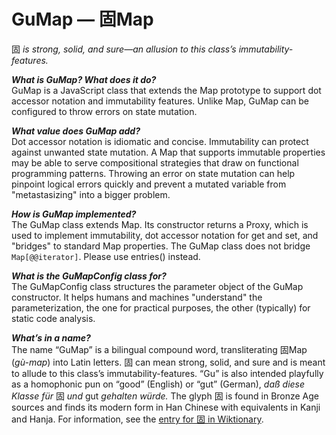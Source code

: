 # GuMap — 固Map
固 _is strong, solid, and sure—an allusion to this class’s immutability-features._

_**What is GuMap? What does it do?**_ \
GuMap is a JavaScript class that extends the Map prototype to support dot accessor notation and immutability features. Unlike Map, GuMap can be configured to throw errors on state mutation.

_**What value does GuMap add?**_ \
Dot accessor notation is idiomatic and concise. Immutability can protect against unwanted state mutation. A Map that supports immutable properties may be able to serve compositional strategies that draw on functional programming patterns. Throwing an error on state mutation can help pinpoint logical errors quickly and prevent a mutated variable from "metastasizing" into a bigger problem.

_**How is GuMap implemented?**_ \
The GuMap class extends Map. Its constructor returns a Proxy, which is used to implement immutability, dot accessor notation for get and set, and "bridges" to standard Map properties. The GuMap class does not bridge `Map[@@iterator]`. Please use entries() instead.

_**What is the GuMapConfig class for?**_ \
The GuMapConfig class structures the parameter object of the GuMap constructor. It helps humans and machines "understand" the parameterization, the one for practical purposes, the other (typically) for static code analysis.

_**What’s in a name?**_ \
The name “GuMap” is a bilingual compound word, transliterating 固Map (_gù-map_) into Latin letters. 固 can mean strong, solid, and sure and is meant to allude to this class’s immutability-features. “Gu” is also intended playfully as a homophonic pun on “good” (English) or “gut” (German), _daß diese Klasse für_ 固 _und_ gut _gehalten würde._ The glyph 固 is found in Bronze Age sources and finds its modern form in Han Chinese with equivalents in Kanji and Hanja. For information, see the [entry for 固 in Wiktionary](https://en.wiktionary.org/wiki/%E5%9B%BA).
